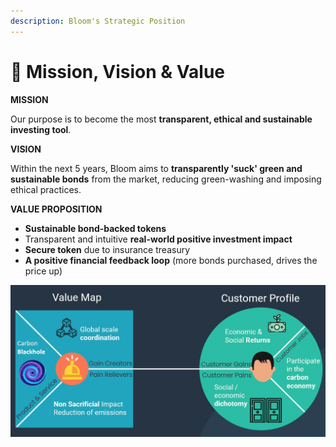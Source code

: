 ```yaml
---
description: Bloom's Strategic Position
---
```


# 🎯 Mission, Vision & Value

**MISSION**

Our purpose is to become the most **transparent, ethical and sustainable investing tool**.

**VISION**

Within the next 5 years, Bloom aims to **transparently 'suck' green and sustainable bonds** from the market, reducing green-washing and imposing ethical practices.

**VALUE PROPOSITION**

* **Sustainable bond-backed tokens**&#x20;
* Transparent and intuitive **real-world positive investment impact**&#x20;
* **Secure token** due to insurance treasury
* **A positive financial feedback loop** (more bonds purchased, drives the price up)&#x20;

![Bloom aims to deliver consistent value to its users by allowing them to gain exposure in sustainable finance through green and social bonds that support mission-driven projects while generating attractive returns on investment.](<../.gitbook/assets/Capture (1).JPG>)





